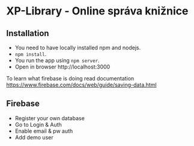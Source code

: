 # XP-Library - Online správa knižnice

## Installation

- You need to have locally installed npm and nodejs.
- `npm install`.
- You run the app using `npm server`.
- Open in browser http://localhost:3000

To learn what firebase is doing read documentation https://www.firebase.com/docs/web/guide/saving-data.html

## Firebase

- Register your own database
- Go to Login & Auth
- Enable email & pw auth
- Add demo user

